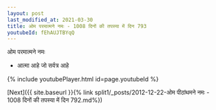 ```yaml
---
layout: post
last_modified_at: 2021-03-30
title: ओम परमात्मने नमः - 1008 दिनों की तपस्या में दिन 793
youtubeId: fEhAUJTBYqQ
---
```

 
 
 ओम परमात्मने नमः  
 
 -  आत्मा आहे जो सर्वत्र आहे 
 
  
 
  
 
 
 
 
 
 


{% include youtubePlayer.html id=page.youtubeId %}
 
[Next]({{ site.baseurl }}{% link  split1/_posts/2012-12-22-ओम पीठांथमने नमः - 1008 दिनों की तपस्या में दिन 792.md%})
 
